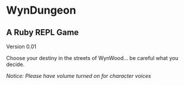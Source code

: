# WynDungeon

## A Ruby REPL Game

Version 0.01

Choose your destiny in the streets of WynWood... be careful what you decide.

_Notice: Please have volume turned on for character voices_



